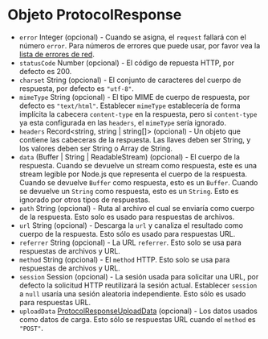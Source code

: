 # Objeto ProtocolResponse

* `error` Integer (opcional) - Cuando se asigna, el `request` fallará con el número `error`. Para números de errores que puede usar, por favor vea la [lista de errores de red](https://source.chromium.org/chromium/chromium/src/+/master:net/base/net_error_list.h).
* `statusCode` Number (opcional) - El código de repuesta HTTP, por defecto es 200.
* `charset` String (opcional) - El conjunto de caracteres del cuerpo de respuesta, por defecto es `"utf-8"`.
* `mimeType` String (opcional) - El tipo MIME de cuerpo de respuesta, por defecto es `"text/html"`. Establecer `mimeType` establecería de forma implícita la cabecera `content-type` en la respuesta, pero si `content-type` ya esta configurada en las `headers`, el `mimeType` sería ignorado.
* `headers` Record<string, string | string[]> (opcional) - Un objeto que contiene las cabeceras de la respuesta. Las llaves deben ser String, y los valores deben ser String o Array de String.
* `data` (Buffer | String | ReadableStream) (opcional) - El cuerpo de la respuesta. Cuando se devuelve un stream como respuesta, este es una stream legible por Node.js que representa el cuerpo de la respuesta. Cuando se devuelve `Buffer` como respuesta, esto es un `Buffer`. Cuando se devuelve un `String` como respuesta, esto es un `String`. Esto es ignorado por otros tipos de respuestas.
* `path` String (opcional) - Ruta al archivo el cual se enviaría como cuerpo de la respuesta. Esto solo es usado para respuestas de archivos.
* `url` String (opcional) - Descarga la `url` y canaliza el resultado como cuerpo de la respuesta. Esto sólo es usado para respuestas URL.
* `referrer` String (opcional) - La URL `referrer`. Esto solo se usa para respuestas de archivos y URL.
* `method` String (opcional) - El `method` HTTP. Esto solo se usa para respuestas de archivos y URL.
* `session` Session (opcional) - La sesión usada para solicitar una URL, por defecto la solicitud HTTP reutilizará la sesión actual. Establecer `session` a `null` usaría una sesión aleatoria independiente. Esto sólo es usado para respuestas URL.
* `uploadData` [ProtocolResponseUploadData](protocol-response-upload-data.md) (opcional) - Los datos usados como datos de carga. Esto sólo se respuestas URL cuando el `method` es `"POST"`.
